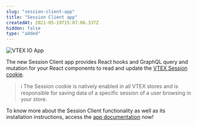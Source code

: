 ```yaml
---
slug: "session-client-app"
title: "Session Client app"
createdAt: 2021-05-19T15:07:06.337Z
hidden: false
type: "added"
---
```


![VTEX IO App](https://img.shields.io/badge/-VTEX%20IO%20App-orange)

The new Session Client app provides React hooks and GraphQL query and mutation for your React components to read and update the [VTEX Session cookie](https://help.vtex.com/en/tutorial/vtex-session-sessions-system-overview--6C4Edou6bYqqEAOCAg2MQQ).

> ℹ️ The Session cookie is natively enabled in all VTEX stores and is responsible for saving data of a specific session of a user browsing in your store.

To know more about the Session Client functionality as well as its installation instructions, access the
[app documentation](https://developers.vtex.com/vtex-developer-docs/docs/vtex-session-client) now!
